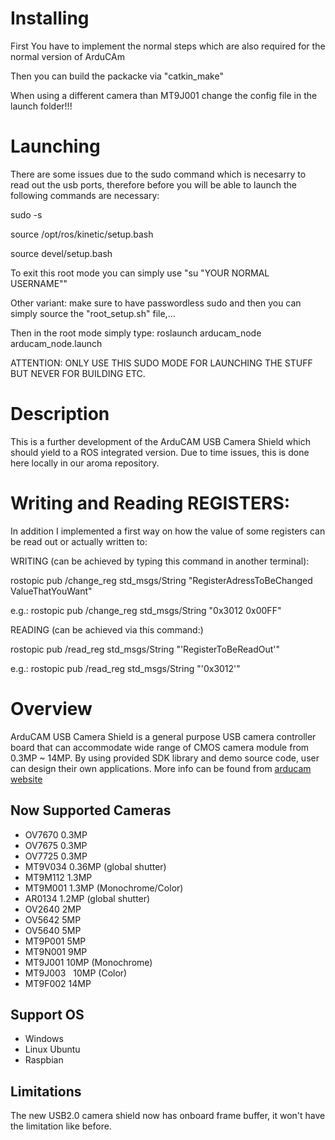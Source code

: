 # Installing

First You have to implement the normal steps which are also required for the normal version of ArduCAm

Then you can build the packacke via "catkin_make"

When using a different camera than MT9J001 change the config file in the launch folder!!!

# Launching
There are some issues due to the sudo command which is necesarry to read out the usb ports, therefore before you will be able to launch the following commands are necessary:

sudo -s

source /opt/ros/kinetic/setup.bash 

source devel/setup.bash 

To exit this root mode you can simply use "su "YOUR NORMAL USERNAME""

Other variant: make sure to have passwordless sudo and then you can simply source the "root_setup.sh" file,...

Then in the root mode simply type: roslaunch arducam_node arducam_node.launch 

ATTENTION: ONLY USE THIS SUDO MODE FOR LAUNCHING THE STUFF BUT NEVER FOR BUILDING ETC.

# Description
This is a further development of the ArduCAM USB Camera Shield which should yield to a ROS integrated version. Due to time issues, this is done here locally in our aroma repository. 

# Writing and Reading REGISTERS:

In addition I implemented a first way on how the value of some registers can be read out or actually written to:

WRITING (can be achieved by typing this command in another terminal):

rostopic pub /change_reg std_msgs/String "RegisterAdressToBeChanged ValueThatYouWant"

e.g.: rostopic pub /change_reg std_msgs/String "0x3012 0x00FF"

READING (can be achieved via this command:)

rostopic pub /read_reg std_msgs/String "'RegisterToBeReadOut'"

e.g.: rostopic pub /read_reg std_msgs/String "'0x3012'"

# Overview
ArduCAM USB Camera Shield is a general purpose USB camera controller board that can accommodate wide range of CMOS camera module from 0.3MP ~ 14MP.
By using provided SDK library and demo source code, user can design their own applications.
More info can be found from [arducam website](http://www.arducam.com/arducam-usb-camera-shield-released/)

## Now Supported Cameras
-	OV7670		0.3MP
-	OV7675		0.3MP
-	OV7725		0.3MP
-	MT9V034		0.36MP (global shutter)
-	MT9M112		1.3MP	
-	MT9M001		1.3MP (Monochrome/Color)	
-	AR0134		1.2MP (global shutter)
-	OV2640		2MP	
-	OV5642		5MP	
-	OV5640		5MP 
-	MT9P001   5MP
-	MT9N001		9MP
-	MT9J001		10MP (Monochrome)
-	MT9J003   10MP (Color)
-	MT9F002		14MP

## Support OS 
- Windows
- Linux Ubuntu
- Raspbian

## Limitations
The new USB2.0 camera shield now has onboard frame buffer, it won't have the limitation like before.